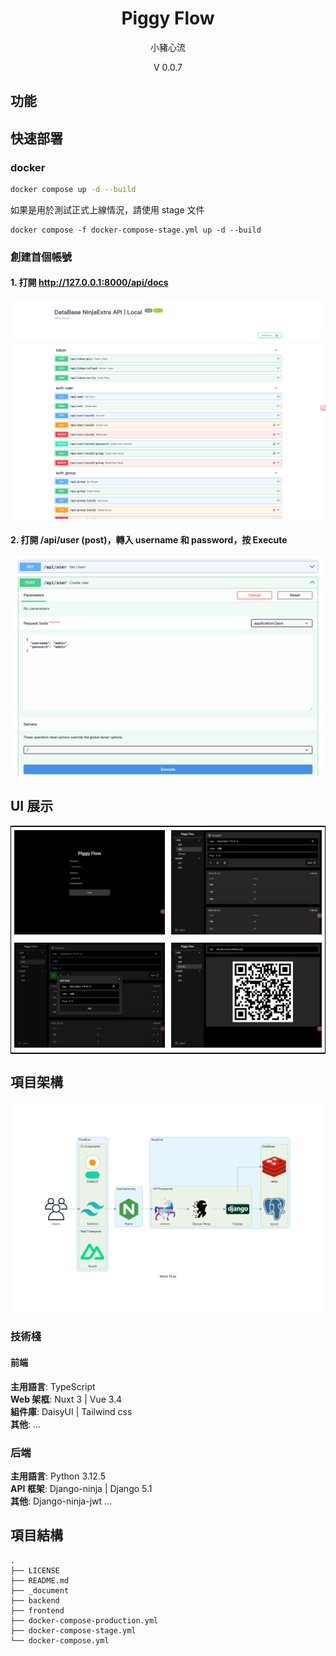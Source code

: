 <p align="center">
    <!-- <img width="192px" src="./docs/Logo/CY_Logo_Q2.png" > -->
</p>
<h1 align="center"><b>Piggy Flow</b></h1>

<p align="center">小豬心流</p>
<p align="center">V 0.0.7</p>

<main style="text-align: center;">
</main>

## 功能

## 快速部署

### docker

```bash
docker compose up -d --build
```

如果是用於測試正式上線情況，請使用 stage 文件

```
docker compose -f docker-compose-stage.yml up -d --build
```

### 創建首個帳號

#### 1. 打開 http://127.0.0.1:8000/api/docs

<img src= "https://raw.githubusercontent.com/AnsonCar/PiggyFlow/main/_document/vitepress/src/public/demo/demo-user.png" alt="Demo user"/></td>

#### 2. 打開 /api/user (post)，轉入 username 和 password，按 Execute

<img src= "https://raw.githubusercontent.com/AnsonCar/PiggyFlow/main/_document/vitepress/src/public/demo/demo-user-create.png" alt="Demo user create" /></td>

## UI 展示

<table style="border-collapse: collapse; border: 1px solid black;">
  <tr>
    <td style="width:40%;padding: 5px;background-color:#fff;">
      <img src= "https://raw.githubusercontent.com/AnsonCar/PiggyFlow/main/_document/vitepress/src/public/demo/demo1.png" alt="Demo1"   />
    </td>
    <td style="width:40%;padding: 5px;background-color:#fff;">
      <img src= "https://raw.githubusercontent.com/AnsonCar/PiggyFlow/main/_document/vitepress/src/public/demo/demo2.png" alt="Demo2"   />
    </td>
  </tr>
  <tr>
    <td style="width:40%;padding: 5px;background-color:#fff;">
      <img src= "https://raw.githubusercontent.com/AnsonCar/PiggyFlow/main/_document/vitepress/src/public/demo/demo3.png" alt="Demo3" />
    </td>
    <td style="width:40%;padding: 5px;background-color:#fff;">
      <img src= "https://raw.githubusercontent.com/AnsonCar/PiggyFlow/main/_document/vitepress/src/public/demo/demo4.png" alt="Demo4"/>
    </td>
  </tr>
</table>

## 項目架構

![](https://raw.githubusercontent.com/AnsonCar/PiggyFlow/v0.0.7/_document/vitepress/src/public/MainWorkFlow.png)

### 技術棧

#### 前端

**主用語言**: TypeScript  
**Web 架框**: Nuxt 3 | Vue 3.4  
**組件庫**: DaisyUI | Tailwind css  
**其他**: ...

### 后端

**主用語言**: Python 3.12.5  
**API 框架**: Django-ninja | Django 5.1  
**其他**: Django-ninja-jwt ...

## 項目結構

```
.
├── LICENSE
├── README.md
├── _document
├── backend
├── frontend
├── docker-compose-production.yml
├── docker-compose-stage.yml
└── docker-compose.yml
```
